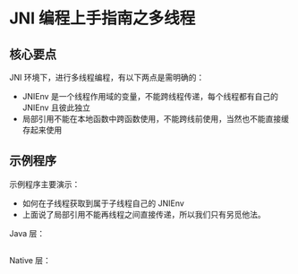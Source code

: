 # JNI 编程上手指南之多线程


## 核心要点

JNI 环境下，进行多线程编程，有以下两点是需明确的：

* JNIEnv 是一个线程作用域的变量，不能跨线程传递，每个线程都有自己的 JNIEnv 且彼此独立
* 局部引用不能在本地函数中跨函数使用，不能跨线前使用，当然也不能直接缓存起来使用


## 示例程序

示例程序主要演示：

* 如何在子线程获取到属于子线程自己的 JNIEnv
* 上面说了局部引用不能再线程之间直接传递，所以我们只有另觅他法。

Java 层：

```java
```

Native 层：

```Native

```





